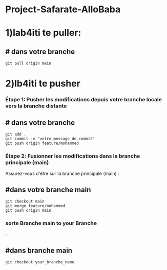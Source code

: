 # Project-Safarate-AlloBaba
<!DOCTYPE html>
<html lang="en">
<head>
    <meta charset="UTF-8">
    <meta name="viewport" content="width=device-width, initial-scale=1.0">
    <title>Git Workflow</title>
</head>
<body>
    <h1> 1)lab4iti te puller:</h1>
    <h2># dans votre branche</h2>
    <code>git pull origin main</code>
    <h1>2)lb4iti te pusher</h2>
    <h3>Étape 1: Pusher les modifications depuis votre branche locale vers la branche distante</h3>
    <h2># dans votre branche</h2>
    <code>git add .</code><br>
    <code>git commit -m "votre_message_de_commit"</code><br>
    <code>git push origin feature/mohammed</code>
<h3></h3>
    <h3>Étape 2: Fusionner les modifications dans la branche principale (main)</h3>
    <p>
        Assurez-vous d'être sur la branche principale (main) :
    </p>
    <h2>#dans votre branche main</h2>
    <code>git checkout main</code><br>
    <code>git merge feature/mohammed</code><br>
    <code>git push origin main</code>
    <h3></h3>
    <h3>sorte Branche main to your Branche</h3>
    <p>
        :
    </p>
    <h2>#dans  branche main</h2>
    <code>git checkout your_branche_name</code><br>
</body>
</html>
